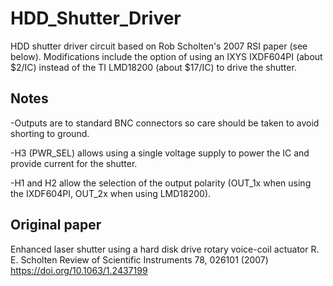 # HDD_Shutter_Driver

HDD shutter driver circuit based on Rob Scholten's 2007 RSI paper (see below). Modifications include the option of using an IXYS IXDF604PI (about $2/IC) instead of the TI LMD18200 (about $17/IC) to drive the shutter. 

## Notes
-Outputs are to standard BNC connectors so care should be taken to avoid shorting to ground. 

-H3 (PWR_SEL) allows using a single voltage supply to power the IC and provide current for the shutter. 

-H1 and H2 allow the selection of the output polarity (OUT_1x when using the IXDF604PI, OUT_2x when using LMD18200). 

## Original paper
Enhanced laser shutter using a hard disk drive rotary voice-coil actuator
R. E. Scholten
Review of Scientific Instruments 78, 026101 (2007)
https://doi.org/10.1063/1.2437199
